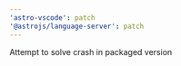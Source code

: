 ```yaml
---
'astro-vscode': patch
'@astrojs/language-server': patch
---
```


Attempt to solve crash in packaged version
